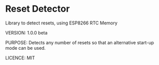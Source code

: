 Reset Detector
==============

Library to detect resets, using ESP8266 RTC Memory

VERSION:	1.0.0 beta

PURPOSE:	Detects any number of resets so that an alternative start-up mode can
be used. 

LICENCE:	MIT
